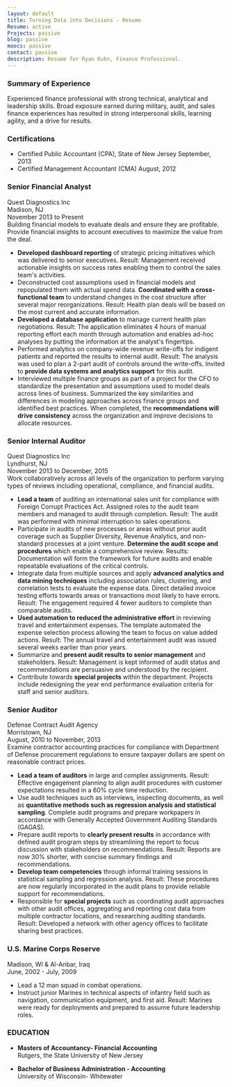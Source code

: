 ```yaml
---
layout: default
title: Turning Data into Decisions - Resume
Resume: active
Projects: passive
blog: passive
moocs: passive
contact: passive
description: Resume for Ryan Kuhn, Finance Professional.
---
```


### Summary of Experience  
Experienced finance professional with strong technical, analytical and leadership skills. Broad exposure earned during military, audit, and sales finance experiences has resulted in strong interpersonal skills, learning agility, and a drive for results.  


### Certifications   

- Certified Public Accountant (CPA), State of New Jersey September, 2013  
- Certified Management Accountant (CMA) August, 2012  

### Senior Financial Analyst  

Quest Diagnostics Inc  
Madison, NJ  
November 2013 to Present  
Building financial models to evaluate deals and ensure they are profitable. Provide financial insights to account executives to maximize the value from the deal. 

- **Developed dashboard reporting** of strategic pricing initiatives which was delivered to senior executives. Result: Management received actionable insights on success rates enabling them to control the sales team's activities.  
- Deconstructed cost assumptions used in financial models and repopulated them with actual spend data. **Coordinated with a cross-functional team** to understand changes in the cost structure after several major reorganizations. Result: Health plan deals will be based on the most current and accurate information.
- **Developed a database application** to manage current health plan negotiations. Result: The application eliminates 4 hours of manual reporting effort each month through automation and enables ad-hoc analyses by putting the information at the analyst's fingertips.  
- Performed analytics on company-wide revenue write-offs for indigent patients and reported the results to internal audit. Result: The analysis was used to plan a 2-part audit of controls around the write-offs. Invited to **provide data systems and analytics support** for this audit.
- Interviewed multiple finance groups as part of a project for the CFO to standardize the presentation and assumptions used to model deals across lines of business. Summarized the key similarities and differences in modeling approaches across finance groups and identified best practices. When completed, the **recommendations will drive consistency** across the organization and improve decisions to allocate resources.

### Senior Internal Auditor
Quest Diagnostics Inc  
Lyndhurst, NJ  
November 2013 to December, 2015  
Work collaboratively across all levels of the organization to perform varying types of reviews including operational, compliance, and financial audits.

- **Lead a team** of auditing an international sales unit for compliance with Foreign Corrupt Practices Act. 
Assigned roles to the audit team members and managed to audit through completion. 
Result: The audit was performed with minimal interruption to sales operations. 
- Participate in audits of new processes or areas without prior audit coverage such as Supplier Diversity, Revenue Analytics, and non-standard processes at a joint venture. 
**Determine the audit scope and procedures** which enable a comprehensive review. 
Results: Documentation will form the framework for future audits and enable repeatable evaluations of the critical controls.
- Integrate data from multiple sources and apply **advanced analytics and data mining techniques** including association rules, clustering, and correlation tests to evaluate the expense data. 
Direct detailed invoice testing efforts towards areas or transactions most likely to have errors. 
Result:  The engagement required 4 fewer auditors to complete than comparable audits.
- **Used automation to reduced the administrative effort** in reviewing travel and entertainment expenses. 
The template automated the expense selection process allowing the team to focus on value added actions. 
Result: The annual travel and entertainment audit was issued several weeks earlier than prior years.
- Summarize and **present audit results to senior management** and stakeholders. 
Result: Management is kept informed of audit status and recommendations are persuasive and understood by the recipient.
- Contribute towards **special projects** within the department. 
Projects include redesigning the year end performance evaluation criteria for staff and senior auditors.

### Senior Auditor  
Defense Contract Audit Agency  
Morristown, NJ  
August, 2010 to November, 2013   
Examine contractor accounting practices for compliance with Department of Defense procurement regulations to ensure taxpayer dollars are spent on reasonable contract prices. 

- **Lead a team of auditors** in large and complex assignments. 
Result: Effective engagement planning to align audit procedures with customer expectations resulted in a 60% cycle time reduction.   
- Use audit techniques such as interviews, inspecting documents, as well as **quantitative methods such as regression analysis and statistical sampling**. 
Complete audit programs and prepare workpapers in accordance with Generally Accepted Government Auditing Standards (GAGAS).  
- Prepare audit reports to **clearly present results** in accordance with defined audit program steps by streamlining the report to focus discussion with stakeholders on recommendations. 
Result: Reports are now 30% shorter, with concise summary findings and recommendations.
- **Develop team competencies** through informal training sessions in statistical sampling and regression analysis. 
Result: These procedures are now regularly incorporated in the audit plans to provide reliable support for recommendations.  
- Responsible for **special projects** such as coordinating audit approaches with other audit offices, aggregating and reporting cost data from multiple contractor locations, and researching auditing standards. 
Result:  Developed a network with other agency offices to facilitate sharing best practices.    

### U.S. Marine Corps Reserve
Madison, WI & Al-Anbar, Iraq  
June, 2002 - July, 2009

- Lead a 12 man squad in combat operations.  
- Instruct junior Marines in technical aspects of infantry field such as navigation, communication equipment, and first aid. 
Result: Marines were ready for deployments and prepared to assume future leadership roles.


### EDUCATION
- **Masters of Accountancy- Financial Accounting**  
Rutgers, the State University of New Jersey

- **Bachelor of Business Administration - Accounting**  
University of Wisconsin- Whitewater 